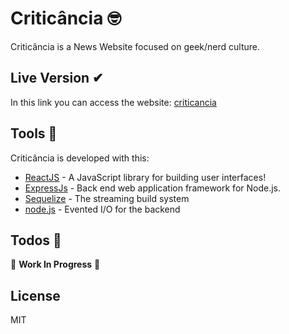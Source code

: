 # Criticância 🤓
Criticância is a News Website focused on geek/nerd culture. 

## Live Version ✔
In this link you can access the website: [criticancia]()

## Tools 🔧

Criticância is developed with this:

* [ReactJS](https://reactjs.org) - A JavaScript library for building user interfaces!
* [ExpressJs](https://expressjs.com/) - Back end web application framework for Node.js.
* [Sequelize](https://sequelize.org/) - The streaming build system
* [node.js](https://nodejs.org/) - Evented I/O for the backend


## Todos 📃

 🚧 **Work In Progress** 🚧
 

License
----
MIT